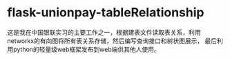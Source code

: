 # flask-unionpay-tableRelationship

这是我在中国银联实习的主要工作之一，根据建表文件读取表关系，利用networkx的有向图将所有表关系存储，然后编写查询接口和树状图展示，
最后利用python的轻量级web框架发布到web端供其他人使用。
